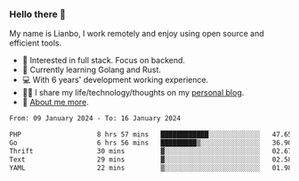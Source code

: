 ### Hello there 👋

My name is Lianbo, I work remotely and enjoy using open source and efficient tools.

- 🔭 Interested in full stack. Focus on backend.
- 🌱 Currently learning Golang and Rust.
- 💻 With 6 years' development working experience.
- ✍🏻 I share my life/technology/thoughts on my [personal blog](https://godruoyi.com).
- 👒 [About me more](https://godruoyi.com/posts/About-godruoyi).

<!--START_SECTION:waka-->

```txt
From: 09 January 2024 - To: 16 January 2024

PHP                   8 hrs 57 mins   ████████████░░░░░░░░░░░░░   47.65 %
Go                    6 hrs 56 mins   █████████▒░░░░░░░░░░░░░░░   36.90 %
Thrift                30 mins         ▓░░░░░░░░░░░░░░░░░░░░░░░░   02.67 %
Text                  29 mins         ▓░░░░░░░░░░░░░░░░░░░░░░░░   02.58 %
YAML                  22 mins         ▒░░░░░░░░░░░░░░░░░░░░░░░░   01.98 %
```

<!--END_SECTION:waka-->
